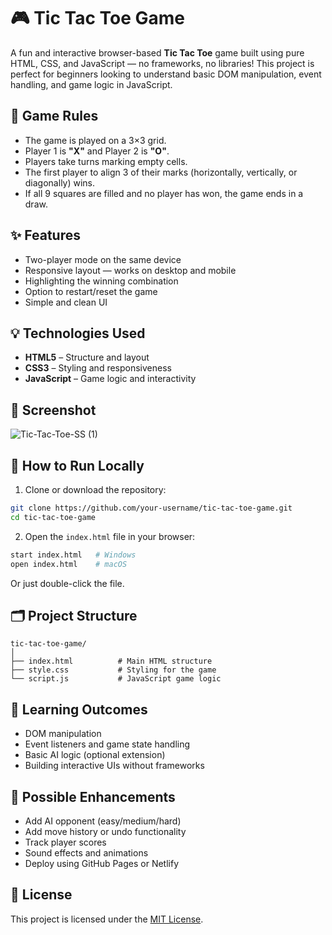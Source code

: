 # 🎮 Tic Tac Toe Game

A fun and interactive browser-based **Tic Tac Toe** game built using pure HTML, CSS, and JavaScript — no frameworks, no libraries! This project is perfect for beginners looking to understand basic DOM manipulation, event handling, and game logic in JavaScript.

## 🧠 Game Rules

* The game is played on a 3×3 grid.
* Player 1 is **"X"** and Player 2 is **"O"**.
* Players take turns marking empty cells.
* The first player to align 3 of their marks (horizontally, vertically, or diagonally) wins.
* If all 9 squares are filled and no player has won, the game ends in a draw.

## ✨ Features

* Two-player mode on the same device
* Responsive layout — works on desktop and mobile
* Highlighting the winning combination
* Option to restart/reset the game
* Simple and clean UI

## 💡 Technologies Used

* **HTML5** – Structure and layout
* **CSS3** – Styling and responsiveness
* **JavaScript** – Game logic and interactivity

## 📸 Screenshot

![Tic-Tac-Toe-SS (1)](https://github.com/user-attachments/assets/b83ddd8a-b876-468e-b49c-58d88325eef9)


## 🚀 How to Run Locally

1. Clone or download the repository:

```bash
git clone https://github.com/your-username/tic-tac-toe-game.git
cd tic-tac-toe-game
```

2. Open the `index.html` file in your browser:

```bash
start index.html   # Windows
open index.html    # macOS
```

Or just double-click the file.

## 🗂️ Project Structure

```
tic-tac-toe-game/
│
├── index.html          # Main HTML structure
├── style.css           # Styling for the game
└── script.js           # JavaScript game logic
```

## 🎯 Learning Outcomes

* DOM manipulation
* Event listeners and game state handling
* Basic AI logic (optional extension)
* Building interactive UIs without frameworks

## 🔧 Possible Enhancements

* Add AI opponent (easy/medium/hard)
* Add move history or undo functionality
* Track player scores
* Sound effects and animations
* Deploy using GitHub Pages or Netlify

## 📜 License

This project is licensed under the [MIT License](LICENSE).
